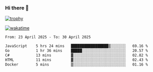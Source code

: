 ### Hi there 👋

[![trophy](https://github-profile-trophy.vercel.app/?username=cxnky&theme=dracula)](https://github.com/ryo-ma/github-profile-trophy)

[![wakatime](https://wakatime.com/badge/user/1c39c599-5497-41b9-a5be-2c4676e7fd23.svg)](https://wakatime.com/@1c39c599-5497-41b9-a5be-2c4676e7fd23)
<!--START_SECTION:waka-->

```txt
From: 23 April 2025 - To: 30 April 2025

JavaScript    5 hrs 24 mins   █████████████████▒░░░░░░░   69.16 %
Go            1 hr 36 mins    █████░░░░░░░░░░░░░░░░░░░░   20.57 %
C#            13 mins         ▓░░░░░░░░░░░░░░░░░░░░░░░░   02.82 %
HTML          11 mins         ▓░░░░░░░░░░░░░░░░░░░░░░░░   02.43 %
Docker        5 mins          ▒░░░░░░░░░░░░░░░░░░░░░░░░   01.16 %
```

<!--END_SECTION:waka-->
